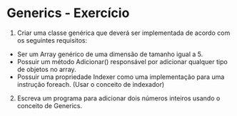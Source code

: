 ﻿# Generics - Exercício

1. Criar uma classe genérica que deverá ser implementada de acordo com os seguintes requisitos:

- Ser um Array genérico de uma dimensão de tamanho igual a 5.
- Possuir um método Adicionar() responsável por adicionar qualquer tipo de objetos no array.
- Possuir uma propriedade Indexer como uma implementação para uma instrução foreach. (Usar o conceito de indexador)

2. Escreva um programa para adicionar dois números inteiros usando o conceito de Generics.

